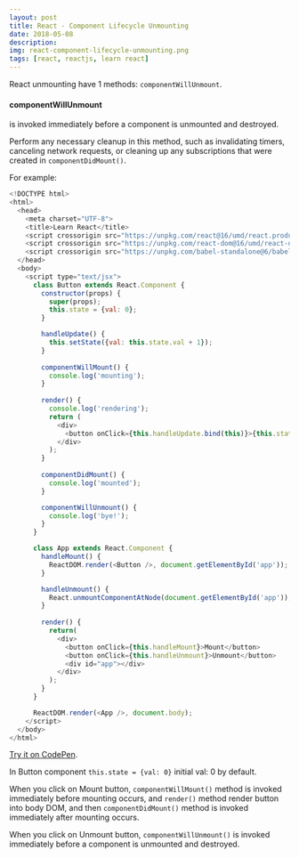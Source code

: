 ```yaml
---
layout: post
title: React - Component Lifecycle Unmounting
date: 2018-05-08
description: 
img: react-component-lifecycle-unmounting.png
tags: [react, reactjs, learn react]
---
```


React unmounting have 1 methods: `componentWillUnmount`.

#### componentWillUnmount

is invoked immediately before a component is unmounted and destroyed. 

Perform any necessary cleanup in this method, such as invalidating timers, canceling network requests, or cleaning up any subscriptions that were created in `componentDidMount()`.

For example:

```javascript
<!DOCTYPE html>
<html>
  <head>
    <meta charset="UTF-8">
    <title>Learn React</title>
    <script crossorigin src="https://unpkg.com/react@16/umd/react.production.min.js"></script>
    <script crossorigin src="https://unpkg.com/react-dom@16/umd/react-dom.production.min.js"></script>
    <script crossorigin src="https://unpkg.com/babel-standalone@6/babel.min.js"></script>
  </head>
  <body>
    <script type="text/jsx">
      class Button extends React.Component {
        constructor(props) {
          super(props);
          this.state = {val: 0};
        }

        handleUpdate() {
          this.setState({val: this.state.val + 1});
        }
        
        componentWillMount() {
          console.log('mounting');
        }
        
        render() {
          console.log('rendering');
          return (
            <div>
              <button onClick={this.handleUpdate.bind(this)}>{this.state.val}</button>
            </div>
          );
        }
        
        componentDidMount() {
          console.log('mounted');
        }

        componentWillUnmount() {
          console.log('bye!');
        }
      }

      class App extends React.Component {
        handleMount() {
          ReactDOM.render(<Button />, document.getElementById('app'));
        }

        handleUnmount() {
          React.unmountComponentAtNode(document.getElementById('app'));
        }
          
        render() {
          return(
            <div>
              <button onClick={this.handleMount}>Mount</button>
              <button onClick={this.handleUnmount}>Unmount</button>
              <div id="app"></div>
            </div>
          );
        }
      }

      ReactDOM.render(<App />, document.body);
    </script>
  </body>
</html>
```

[Try it on CodePen](https://codepen.io/Bunlong/pen/ZorRLa).

In Button component `this.state = {val: 0}` initial val: 0 by default.

When you click on Mount button, `componentWillMount()` method is invoked immediately before mounting occurs, and `render()` method render button into body DOM, and then `componentDidMount()` method is invoked immediately after mounting occurs.

When you click on Unmount button, `componentWillUnmount()` is invoked immediately before a component is unmounted and destroyed.